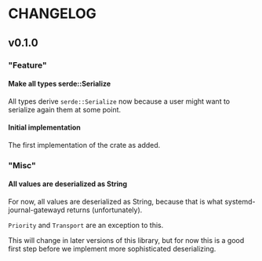 # CHANGELOG

<!-- generated from cargo-changelog -->

## v0.1.0

### "Feature"

#### Make all types serde::Serialize

All types derive `serde::Serialize` now because a user might want to serialize
again them at some point.
#### Initial implementation

The first implementation of the crate as added.
### "Misc"

#### All values are deserialized as String

For now, all values are deserialized as String, because that is what
systemd-journal-gatewayd returns (unfortunately).

`Priority` and `Transport` are an exception to this.

This will change in later versions of this library, but for now this is a good
first step before we implement more sophisticated deserializing.
